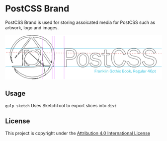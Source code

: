 # PostCSS Brand

PostCSS Brand is used for storing assoicated media for PostCSS such as artwork, logo and images.  

![logo-hero](postcss-logo-anatomy.png)

## Usage

`gulp sketch` Uses SketchTool to export slices into `dist`

## License
This project is copyright under the [Attribution 4.0 International License](LICENSE)
